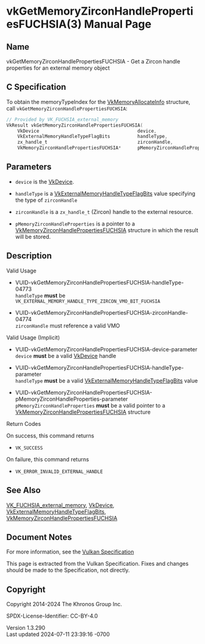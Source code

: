 # vkGetMemoryZirconHandlePropertiesFUCHSIA(3) Manual Page

## Name

vkGetMemoryZirconHandlePropertiesFUCHSIA - Get a Zircon handle
properties for an external memory object



## <a href="#_c_specification" class="anchor"></a>C Specification

To obtain the memoryTypeIndex for the
[VkMemoryAllocateInfo](https://registry.khronos.org/vulkan/specs/1.3-extensions/man/html/VkMemoryAllocateInfo.html) structure, call
`vkGetMemoryZirconHandlePropertiesFUCHSIA`:

``` c
// Provided by VK_FUCHSIA_external_memory
VkResult vkGetMemoryZirconHandlePropertiesFUCHSIA(
    VkDevice                                    device,
    VkExternalMemoryHandleTypeFlagBits          handleType,
    zx_handle_t                                 zirconHandle,
    VkMemoryZirconHandlePropertiesFUCHSIA*      pMemoryZirconHandleProperties);
```

## <a href="#_parameters" class="anchor"></a>Parameters

- `device` is the [VkDevice](https://registry.khronos.org/vulkan/specs/1.3-extensions/man/html/VkDevice.html).

- `handleType` is a
  [VkExternalMemoryHandleTypeFlagBits](https://registry.khronos.org/vulkan/specs/1.3-extensions/man/html/VkExternalMemoryHandleTypeFlagBits.html)
  value specifying the type of `zirconHandle`

- `zirconHandle` is a `zx_handle_t` (Zircon) handle to the external
  resource.

- `pMemoryZirconHandleProperties` is a pointer to a
  [VkMemoryZirconHandlePropertiesFUCHSIA](https://registry.khronos.org/vulkan/specs/1.3-extensions/man/html/VkMemoryZirconHandlePropertiesFUCHSIA.html)
  structure in which the result will be stored.

## <a href="#_description" class="anchor"></a>Description

Valid Usage

- <a
  href="#VUID-vkGetMemoryZirconHandlePropertiesFUCHSIA-handleType-04773"
  id="VUID-vkGetMemoryZirconHandlePropertiesFUCHSIA-handleType-04773"></a>
  VUID-vkGetMemoryZirconHandlePropertiesFUCHSIA-handleType-04773  
  `handleType` **must** be
  `VK_EXTERNAL_MEMORY_HANDLE_TYPE_ZIRCON_VMO_BIT_FUCHSIA`

- <a
  href="#VUID-vkGetMemoryZirconHandlePropertiesFUCHSIA-zirconHandle-04774"
  id="VUID-vkGetMemoryZirconHandlePropertiesFUCHSIA-zirconHandle-04774"></a>
  VUID-vkGetMemoryZirconHandlePropertiesFUCHSIA-zirconHandle-04774  
  `zirconHandle` must reference a valid VMO

Valid Usage (Implicit)

- <a
  href="#VUID-vkGetMemoryZirconHandlePropertiesFUCHSIA-device-parameter"
  id="VUID-vkGetMemoryZirconHandlePropertiesFUCHSIA-device-parameter"></a>
  VUID-vkGetMemoryZirconHandlePropertiesFUCHSIA-device-parameter  
  `device` **must** be a valid [VkDevice](https://registry.khronos.org/vulkan/specs/1.3-extensions/man/html/VkDevice.html) handle

- <a
  href="#VUID-vkGetMemoryZirconHandlePropertiesFUCHSIA-handleType-parameter"
  id="VUID-vkGetMemoryZirconHandlePropertiesFUCHSIA-handleType-parameter"></a>
  VUID-vkGetMemoryZirconHandlePropertiesFUCHSIA-handleType-parameter  
  `handleType` **must** be a valid
  [VkExternalMemoryHandleTypeFlagBits](https://registry.khronos.org/vulkan/specs/1.3-extensions/man/html/VkExternalMemoryHandleTypeFlagBits.html)
  value

- <a
  href="#VUID-vkGetMemoryZirconHandlePropertiesFUCHSIA-pMemoryZirconHandleProperties-parameter"
  id="VUID-vkGetMemoryZirconHandlePropertiesFUCHSIA-pMemoryZirconHandleProperties-parameter"></a>
  VUID-vkGetMemoryZirconHandlePropertiesFUCHSIA-pMemoryZirconHandleProperties-parameter  
  `pMemoryZirconHandleProperties` **must** be a valid pointer to a
  [VkMemoryZirconHandlePropertiesFUCHSIA](https://registry.khronos.org/vulkan/specs/1.3-extensions/man/html/VkMemoryZirconHandlePropertiesFUCHSIA.html)
  structure

Return Codes

On success, this command returns  
- `VK_SUCCESS`

On failure, this command returns  
- `VK_ERROR_INVALID_EXTERNAL_HANDLE`

## <a href="#_see_also" class="anchor"></a>See Also

[VK_FUCHSIA_external_memory](https://registry.khronos.org/vulkan/specs/1.3-extensions/man/html/VK_FUCHSIA_external_memory.html),
[VkDevice](https://registry.khronos.org/vulkan/specs/1.3-extensions/man/html/VkDevice.html),
[VkExternalMemoryHandleTypeFlagBits](https://registry.khronos.org/vulkan/specs/1.3-extensions/man/html/VkExternalMemoryHandleTypeFlagBits.html),
[VkMemoryZirconHandlePropertiesFUCHSIA](https://registry.khronos.org/vulkan/specs/1.3-extensions/man/html/VkMemoryZirconHandlePropertiesFUCHSIA.html)

## <a href="#_document_notes" class="anchor"></a>Document Notes

For more information, see the <a
href="https://registry.khronos.org/vulkan/specs/1.3-extensions/html/vkspec.html#vkGetMemoryZirconHandlePropertiesFUCHSIA"
target="_blank" rel="noopener">Vulkan Specification</a>

This page is extracted from the Vulkan Specification. Fixes and changes
should be made to the Specification, not directly.

## <a href="#_copyright" class="anchor"></a>Copyright

Copyright 2014-2024 The Khronos Group Inc.

SPDX-License-Identifier: CC-BY-4.0

Version 1.3.290  
Last updated 2024-07-11 23:39:16 -0700

